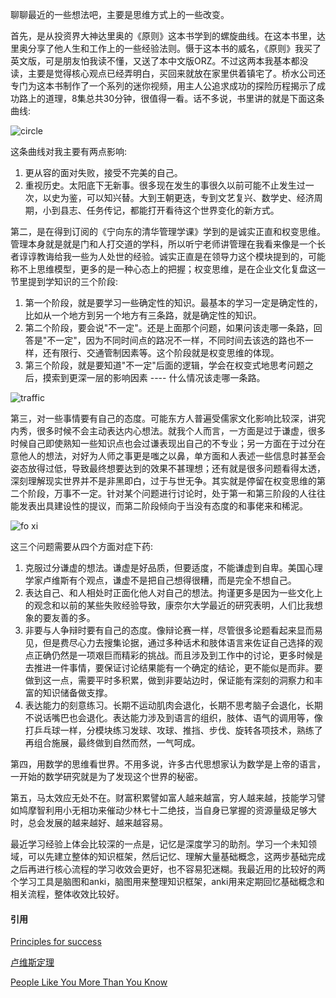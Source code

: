 聊聊最近的一些想法吧，主要是思维方式上的一些改变。

首先，是从投资界大神达里奥的《原则》这本书学到的螺旋曲线。在这本书里，达里奥分享了他人生和工作上的一些经验法则。慑于这本书的威名，《原则》我买了英文版，可是朋友怕我读不懂，又送了本中文版ORZ。不过这两本我基本都没读，主要是觉得核心观点已经弄明白，买回来就放在家里供着镇宅了。桥水公司还专门为这本书制作了一个系列的迷你视频，用主人公追求成功的探险历程揭示了成功路上的道理，8集总共30分钟，很值得一看。话不多说，书里讲的就是下面这条曲线:

![circle](http://oojr8w6at.bkt.clouddn.com/raydalio-five-step-process-1.png)

这条曲线对我主要有两点影响:

1. 更从容的面对失败，接受不完美的自己。
2. 重视历史。太阳底下无新事。很多现在发生的事很久以前可能不止发生过一次，以史为鉴，可以知兴替。大到王朝更迭，专到文艺复兴、数学史、经济周期，小到县志、任务传记，都能打开看待这个世界变化的新方式。

第二，是在得到订阅的《宁向东的清华管理学课》学到的是诚实正直和权变思维。管理本身就是就是门和人打交道的学科，所以听宁老师讲管理在我看来像是一个长者谆谆教诲给我一些为人处世的经验。诚实正直是在领导力这个模块提到的，可能称不上思维模型，更多的是一种心态上的把握；权变思维，是在企业文化复盘这一节里提到学知识的三个阶段:

1. 第一个阶段，就是要学习一些确定性的知识。最基本的学习一定是确定性的，比如从一个地方到另一个地方有三条路，就是确定性的知识。
2. 第二个阶段，要会说"不一定"。还是上面那个问题，如果问该走哪一条路，回答是"不一定"，因为不同时间点的路况不一样，不同时间去该选的路也不一样，还有限行、交通管制因素等。这个阶段就是权变思维的体现。
3. 第三个阶段，就是要知道"不一定"后面的逻辑，学会在权变式地思考问题之后，摸索到更深一层的影响因素 ---- 什么情况该走哪一条路。

![traffic](http://oojr8w6at.bkt.clouddn.com/traffic_map.jpg)

第三，对一些事情要有自己的态度。可能东方人普遍受儒家文化影响比较深，讲究内秀，很多时候不会主动表达内心想法。就我个人而言，一方面是过于谦虚，很多时候自己即使熟知一些知识点也会过谦表现出自己的不专业；另一方面在于过分在意他人的想法，对好为人师之事更是嗤之以鼻，单方面和人表述一些信息时甚至会姿态放得过低，导致最终想要达到的效果不甚理想；还有就是很多问题看得太透，深刻理解现实世界并不是非黑即白，过于与世无争。其实就是停留在权变思维的第二个阶段，万事不一定。针对某个问题进行讨论时，处于第一和第三阶段的人往往能发表出具建设性的提议，而第二阶段倾向于当没有态度的和事佬来和稀泥。

![fo xi](http://oojr8w6at.bkt.clouddn.com/image/png/fo_xi.jpg)

这三个问题需要从四个方面对症下药:

1. 克服过分谦虚的想法。谦虚是好品质，但要适度，不能谦虚到自卑。美国心理学家卢维斯有个观点，谦虚不是把自己想得很糟，而是完全不想自己。
2. 表达自己、和人相处时正面化他人对自己的想法。拘谨更多是因为一些文化上的观念和以前的某些失败经验导致，康奈尔大学最近的研究表明，人们比我想象的要友善的多。
3. 非要与人争辩时要有自己的态度。像辩论赛一样，尽管很多论题看起来显而易见，但是费尽心力去搜集论据，通过多种话术和肢体语言来佐证自己选择的观点正确仍然是一项艰巨而精彩的挑战。而且涉及到工作中的讨论，更多时候是去推进一件事情，要保证讨论结果能有一个确定的结论，更不能似是而非。要做到这一点，需要平时多积累，做到非要站边时，保证能有深刻的洞察力和丰富的知识储备做支撑。
4. 表达能力的刻意练习。长期不运动肌肉会退化，长期不思考脑子会退化，长期不说话嘴巴也会退化。表达能力涉及到语言的组织，肢体、语气的调用等，像打乒乓球一样，分模块练习发球、攻球、推挡、步伐、旋转各项技术，熟练了再组合施展，最终做到自然而然，一气呵成。

第四，用数学的思维看世界。不用多说，许多古代思想家认为数学是上帝的语言，一开始的数学研究就是为了发现这个世界的秘密。

第五，马太效应无处不在。财富积累譬如富人越来越富，穷人越来越，技能学习譬如鸠摩智利用小无相功来催动少林七十二绝技，当自身已掌握的资源量级足够大时，总会发展的越来越好、越来越容易。

最近学习经验上体会比较深的一点是，记忆是深度学习的助剂。学习一个未知领域，可以先建立整体的知识框架，然后记忆、理解大量基础概念，这两步基础完成之后再进行核心流程的学习收效会更好，也不容易犯迷糊。我最近用的比较好的两个学习工具是脑图和anki，脑图用来整理知识框架，anki用来定期回忆基础概念和相关流程，整体收效比较好。

#### 引用
[Principles for success](https://www.principles.com/principles-for-success/#play)

[卢维斯定理](https://wiki.mbalib.com/wiki/%E5%8D%A2%E7%BB%B4%E6%96%AF%E5%AE%9A%E7%90%86)

[People Like You More Than You Know](https://blogs.scientificamerican.com/illusion-chasers/people-like-you-more-than-you-know/)

